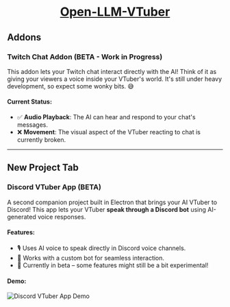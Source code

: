 <h1 align="center"><a href="https://github.com/Open-LLM-VTuber/Open-LLM-VTuber">Open-LLM-VTuber </a></h1> 

## Addons

### Twitch Chat Addon (BETA - Work in Progress)
This addon lets your Twitch chat interact directly with the AI! Think of it as giving your viewers a voice inside your VTuber's world. It's still under heavy development, so expect some wonky bits. 😅

#### Current Status:
- ✅ **Audio Playback**: The AI can hear and respond to your chat's messages.
- ❌ **Movement**: The visual aspect of the VTuber reacting to chat is currently broken.

---

## New Project Tab

### Discord VTuber App (BETA)
A second companion project built in Electron that brings your AI VTuber to Discord! This app lets your VTuber **speak through a Discord bot** using AI-generated voice responses.

#### Features:
- 🎙️ Uses AI voice to speak directly in Discord voice channels.
- 🤖 Works with a custom bot for seamless interaction.
- 🧪 Currently in beta – some features might still be a bit experimental!

#### Demo:
![Discord VTuber App Demo](https://cdn.discordapp.com/attachments/1261573577459630144/1360215606984577024/image.png?ex=67fa4f00&is=67f8fd80&hm=fe8d07f7d4fb8f2f409d2a866754403d71c8e03a8f03ae0c5de00ae7868c11fd&)
